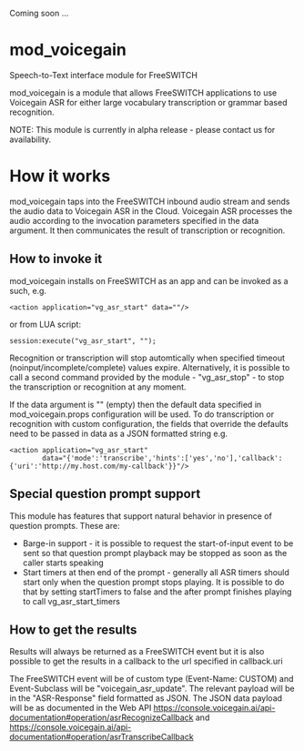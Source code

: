 Coming soon ...

# mod_voicegain
Speech-to-Text interface module for FreeSWITCH

mod_voicegain is a module that allows FreeSWITCH applications to use Voicegain ASR for either large vocabulary transcription or grammar based recognition.

NOTE: This module is currently in alpha release - please contact us for availability.

# How it works
mod_voicegain taps into the FreeSWITCH inbound audio stream and sends the audio data to Voicegain ASR in the Cloud. Voicegain ASR processes the audio according to the invocation parameters specified in the data argument. It then communicates the result of transcription or recognition.

## How to invoke it
mod_voicegain installs on FreeSWITCH as an app and can be invoked as a such, e.g.
```
<action application="vg_asr_start" data=""/>
```
or from LUA script:
```
session:execute("vg_asr_start", "");
```
Recognition or transcription will stop automtically when specified timeout (noinput/incomplete/complete) values expire. Alternatively, it is possible to call a second command provided by the module - "vg_asr_stop" - to stop the transcription or recognition at any moment.

If the data argument is "" (empty) then the default data specified in mod_voicegain.props configuration will be used. To do transcription or recognition with custom configuration, the fields that override the defaults need to be passed in data as a JSON formatted string e.g.
```
<action application="vg_asr_start" 
        data="{'mode':'transcribe','hints':['yes','no'],'callback':{'uri':'http://my.host.com/my-callback'}}"/>
```

## Special question prompt support
This module has features that support natural behavior in presence of question prompts. These are:

* Barge-in support - it is possible to request the start-of-input event to be sent so that question prompt playback may be stopped as soon as the caller starts speaking
* Start timers at then end of the prompt - generally all ASR timers should start only when the question prompt stops playing. It is possible to do that by setting startTimers to false and the after prompt finishes playing to call vg_asr_start_timers

## How to get the results
Results will always be returned as a FreeSWITCH event but it is also possible to get the results in a callback to the url specified in callback.uri

The FreeSWITCH event will be of custom type (Event-Name: CUSTOM)  and Event-Subclass will be "voicegain_asr_update". The relevant payload will be in the  "ASR-Response" field formatted as JSON. The JSON data payload will be as documented in the Web API  https://console.voicegain.ai/api-documentation#operation/asrRecognizeCallback and https://console.voicegain.ai/api-documentation#operation/asrTranscribeCallback
